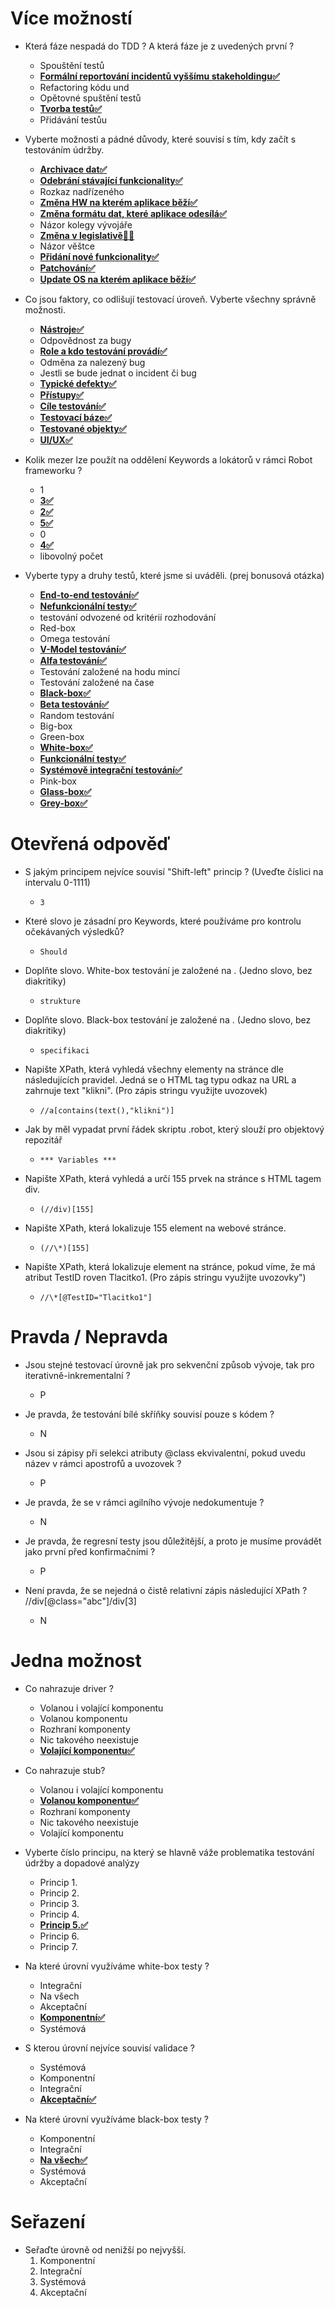 # Více možností

- Která fáze nespadá do TDD ? A která fáze je z uvedených první ?

  - Spouštění testů
  - **<u>Formální reportování incidentů vyššímu stakeholdingu✅</u>**
  - Refactoring kódu und
  - Opětovné spuštění testů
  - **<u>Tvorba testů✅</u>**
  - Přidávání testůu

- Vyberte možnosti a pádné důvody, které souvisí s tím, kdy začít s testováním údržby.

  - **<u>Archivace dat✅</u>**
  - **<u>Odebrání stávající funkcionality✅</u>**
  - Rozkaz nadřízeného
  - **<u>Změna HW na kterém aplikace běží✅</u>**
  - **<u>Změna formátu dat, které aplikace odesílá✅</u>**
  - Názor kolegy vývojáře
  - **<u>Změna v legislativě🤷‍♂️</u>**
  - Názor věštce
  - **<u>Přidání nové funkcionality✅</u>**
  - **<u>Patchování✅</u>**
  - **<u>Update OS na kterém aplikace běží✅</u>**

- Co jsou faktory, co odlišují testovací úroveň. Vyberte všechny správně možnosti.

  - **<u>Nástroje✅</u>**
  - Odpovědnost za bugy
  - **<u>Role a kdo testování provádí✅</u>**
  - Odměna za nalezený bug
  - Jestli se bude jednat o incident či bug
  - **<u>Typické defekty✅</u>**
  - **<u>Přístupy✅</u>**
  - **<u>Cíle testování✅</u>**
  - **<u>Testovací báze✅</u>**
  - **<u>Testované objekty✅</u>**
  - **<u>UI/UX✅</u>**

- Kolik mezer lze použít na oddělení Keywords a lokátorů v rámci Robot frameworku ?

  - 1
  - **<u>3✅</u>**
  - **<u>2✅</u>**
  - **<u>5✅</u>**
  - 0
  - **<u>4✅</u>**
  - libovolný počet

- Vyberte typy a druhy testů, které jsme si uváděli. (prej bonusová otázka)
  - **<u>End-to-end testování✅</u>**
  - **<u>Nefunkcionální testy✅</u>**
  - testování odvozené od kritérií rozhodování
  - Red-box
  - Omega testování
  - **<u>V-Model testování✅</u>**
  - **<u>Alfa testování✅</u>**
  - Testování založené na hodu mincí
  - Testování založené na čase
  - **<u>Black-box✅</u>**
  - **<u>Beta testování✅</u>**
  - Random testování
  - Big-box
  - Green-box
  - **<u>White-box✅</u>**
  - **<u>Funkcionální testy✅</u>**
  - **<u>Systémově integrační testování✅</u>**
  - Pink-box
  - **<u>Glass-box✅</u>**
  - **<u>Grey-box✅</u>**

# Otevřená odpověď

- S jakým principem nejvíce souvisí "Shift-left" princip ? (Uveďte číslici na intervalu 0-1111)

  - `3`

- Které slovo je zásadní pro Keywords, které používáme pro kontrolu očekávaných výsledků?

  - `Should`

- Doplňte slovo. White-box testování je založené na . (Jedno slovo, bez diakritiky)

  - `strukture`

- Doplňte slovo. Black-box testování je založené na . (Jedno slovo, bez diakritiky)

  - `specifikaci`

- Napište XPath, která vyhledá všechny elementy na stránce dle následujících pravidel. Jedná se o HTML tag typu odkaz na URL a zahrnuje text "klikni". (Pro zápis stringu využijte uvozovek)

  - `//a[contains(text(),"klikni")]`

- Jak by měl vypadat první řádek skriptu .robot, který slouží pro objektový repozitář

  - `*** Variables ***`

- Napište XPath, která vyhledá a určí 155 prvek na stránce s HTML tagem div.

  - `(//div)[155]`

- Napište XPath, která lokalizuje 155 element na webové stránce.

  - `(//\*)[155]`

- Napište XPath, která lokalizuje element na stránce, pokud víme, že má atribut TestID roven Tlacitko1. (Pro zápis stringu využijte uvozovky")
  - `//\*[@TestID="Tlacitko1"]`

# Pravda / Nepravda

- Jsou stejné testovací úrovně jak pro sekvenční způsob vývoje, tak pro iterativně-inkrementalní ?

  - P

- Je pravda, že testování bílé skříňky souvisí pouze s kódem ?

  - N

- Jsou si zápisy při selekci atributy @class ekvivalentní, pokud uvedu název v rámci apostrofů a uvozovek ?

  - P

- Je pravda, že se v rámci agilního vývoje nedokumentuje ?

  - N

- Je pravda, že regresní testy jsou důležitější, a proto je musíme provádět jako první před konfirmačními ?

  - P

- Není pravda, že se nejedná o čistě relativní zápis následující XPath ? //div[@class="abc"]/div[3]

  - N

# Jedna možnost

- Co nahrazuje driver ?

  - Volanou i volající komponentu
  - Volanou komponentu
  - Rozhraní komponenty
  - Nic takového neexistuje
  - **<u>Volající komponentu✅</u>**

- Co nahrazuje stub?
    - Volanou i volající komponentu
    - **<u>Volanou komponentu✅</u>**
    - Rozhraní komponenty
    - Nic takového neexistuje
    - Volající komponentu

- Vyberte číslo principu, na který se hlavně váže problematika testování údržby a dopadové analýzy

  - Princip 1.
  - Princip 2.
  - Princip 3.
  - Princip 4.
  - **<u>Princip 5.✅</u>**
  - Princip 6.
  - Princip 7.

- Na které úrovní využíváme white-box testy ?
  - Integrační
  - Na všech
  - Akceptační
  - **<u>Komponentní✅</u>**
  - Systémová

- S kterou úrovní nejvíce souvisí validace ?
  - Systémová
  - Komponentní
  - Integrační
  - **<u>Akceptační✅</u>**

- Na které úrovní využíváme black-box testy ?
  - Komponentní
  - Integrační
  - **<u>Na všech✅</u>**
  - Systémová
  - Akceptační

# Seřazení

- Seřaďte úrovně od nenižší po nejvyšší.
    1. Komponentní
    2. Integrační
    3. Systémová
    4. Akceptační

